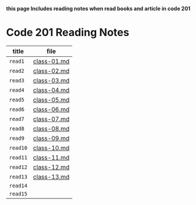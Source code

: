**this page Includes reading notes when read books and article in code 201**

# Code 201 Reading Notes

| title |file |
| --- | --- |
| `read1` | [class-01.md](https://alanoodalhedban.github.io/reading-notes/class-01) |
| `read2` | [class-02.md](https://alanoodalhedban.github.io/reading-notes/class-02 ) |
| `read3` | [class-03.md](https://alanoodalhedban.github.io/reading-notes/class-03 )       |
| `read4` |  [class-04.md](https://alanoodalhedban.github.io/reading-notes/class-04)    |
| `read5` |  [class-05.md](https://alanoodalhedban.github.io/reading-notes/class-05)                         |
| `read6` |   [class-06.md](https://alanoodalhedban.github.io/reading-notes/class-06)                       |
| `read7` |   [class-07.md](https://alanoodalhedban.github.io/reading-notes/class-07)                          |
| `read8` |  [class-08.md](https://alanoodalhedban.github.io/reading-notes/class-08)                        |
| `read9` |   [class-09.md](https://alanoodalhedban.github.io/reading-notes/class-09)                        |
| `read10` | [class-10.md](https://alanoodalhedban.github.io/reading-notes/class-10)                        |
| `read11` |[class-11.md](https://alanoodalhedban.github.io/reading-notes/class-11)                          |
| `read12` | [class-12.md](https://alanoodalhedban.github.io/reading-notes/class-12)                        |
| `read13` |  [class-13.md](https://alanoodalhedban.github.io/reading-notes/class-13)                           |
| `read14` |                         |
| `read15` |                         |
